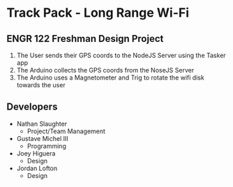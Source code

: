 # Track Pack - Long Range Wi-Fi

## ENGR 122 Freshman Design Project  
1. The User sends their GPS coords to the NodeJS Server using the Tasker app
2. The Arduino collects the GPS coords from the NoseJS Server
3. The Arduino uses a Magnetometer and Trig to rotate the wifi disk towards the user

## Developers
- Nathan Slaughter
	* Project/Team Management
- Gustave Michel III
	* Programming
- Joey Higuera
	* Design
- Jordan Lofton
	* Design

